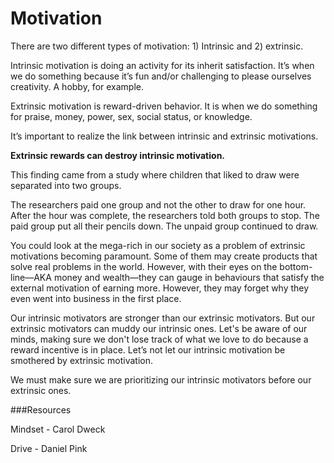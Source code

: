 ﻿# Motivation


There are two different types of motivation: 1) Intrinsic and 2) extrinsic.

Intrinsic motivation is doing an activity for its inherit satisfaction. 
It’s when we do something because it’s fun and/or challenging to please ourselves creativity. A hobby, for example.

Extrinsic motivation is reward-driven behavior. It is when we do something for praise, money, power, sex, social status, or knowledge.

It’s important to realize the link between intrinsic and extrinsic motivations. 

**Extrinsic rewards can destroy intrinsic motivation.** 

This finding came from a study where children that liked to draw were separated into two groups. 

The researchers paid one group and not the other to draw for one hour. After the hour was complete, the researchers told both groups to stop. The paid group put all their pencils down. The unpaid group continued to draw.

You could look at the mega-rich in our society as a problem of extrinsic motivations becoming paramount. Some of them may create products that solve real problems in the world. However, with their eyes on the bottom-line—AKA money and wealth—they can gauge in behaviours that satisfy the external motivation of earning more. However, they may forget why they even went into business in the first place.

Our intrinsic motivators are stronger than our extrinsic motivators. But our extrinsic motivators can muddy our intrinsic ones. Let's be aware of our minds, making sure we don't lose track of what we love to do because a reward incentive is in place. Let’s not let our intrinsic motivation be smothered by extrinsic motivation. 

We must make sure we are prioritizing our intrinsic motivators before our extrinsic ones. 

###Resources

Mindset - Carol Dweck

Drive - Daniel Pink
